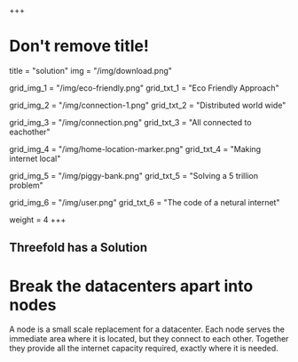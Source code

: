 +++
# Don't remove title!

title = "solution"
img = "/img/download.png"

grid_img_1 = "/img/eco-friendly.png"
grid_txt_1 = "Eco Friendly Approach"

grid_img_2 = "/img/connection-1.png"
grid_txt_2 = "Distributed world wide"

grid_img_3 = "/img/connection.png"
grid_txt_3 = "All connected to eachother"

grid_img_4 = "/img/home-location-marker.png"
grid_txt_4 = "Making internet local"

grid_img_5 = "/img/piggy-bank.png"
grid_txt_5 = "Solving a 5 trillion problem"

grid_img_6 = "/img/user.png"
grid_txt_6 = "The code of a netural internet"

weight = 4
+++
## Threefold has a Solution

# Break the datacenters apart into nodes

A node is a small scale replacement for a datacenter. Each node serves the immediate area where it is located, but they connect to each other. Together they provide all the internet capacity required, exactly where it is needed.
